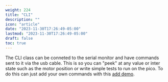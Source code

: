 ```yaml
---
weight: 224
title: "CLI"
description: ""
icon: "article"
date: "2023-11-30T17:26:49-05:00"
lastmod: "2023-11-30T17:26:49-05:00"
draft: false
toc: true
---
```


The CLI class can be conneted to
the serial monitor and have commands sent to it via the usb cable. This is so you can "peek"
at any value or inter state such as the motor position or write simple tests to run on the pico.
To do this can just add your own commands with this [add demo](#adding-cli-cmd).
